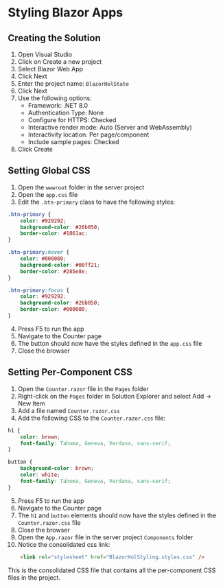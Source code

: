 # Styling Blazor Apps

## Creating the Solution

1. Open Visual Studio
2. Click on Create a new project
3. Select Blazor Web App
4. Click Next
5. Enter the project name: `BlazorHolState`
6. Click Next
7. Use the following options:
   - Framework: .NET 8.0
   - Authentication Type: None
   - Configure for HTTPS: Checked
   - Interactive render mode: Auto (Server and WebAssembly)
   - Interactivity location: Per page/component
   - Include sample pages: Checked
8. Click Create

## Setting Global CSS

1. Open the `wwwroot` folder in the server project
2. Open the `app.css` file
3. Edit the `.btn-primary` class to have the following styles:

```css
.btn-primary {
    color: #929292;
    background-color: #26b050;
    border-color: #1861ac;
}

.btn-primary:hover {
    color: #808080;
    background-color: #00ff21;
    border-color: #285e8e;
}

.btn-primary:focus {
    color: #929292;
    background-color: #26b050;
    border-color: #000000;
}
```

4. Press F5 to run the app
5. Navigate to the Counter page
6. The button should now have the styles defined in the `app.css` file
7. Close the browser

## Setting Per-Component CSS

1. Open the `Counter.razor` file in the `Pages` folder
2. Right-click on the `Pages` folder in Solution Explorer and select Add -> New Item
3. Add a file named `Counter.razor.css`
4. Add the following CSS to the `Counter.razor.css` file:

```css
h1 {
    color: brown;
    font-family: Tahoma, Geneva, Verdana, sans-serif;
}

button {
    background-color: brown;
    color: white;
    font-family: Tahoma, Geneva, Verdana, sans-serif;
}
```

5. Press F5 to run the app
6. Navigate to the Counter page
7. The `h1` and `button` elements should now have the styles defined in the `Counter.razor.css` file
8. Close the browser
9. Open the `App.razor` file in the server project `Components` folder
10. Notice the consolidated css link:

```html
    <link rel="stylesheet" href="BlazorHolStyling.styles.css" />
```

This is the consolidated CSS file that contains all the per-component CSS files in the project.

